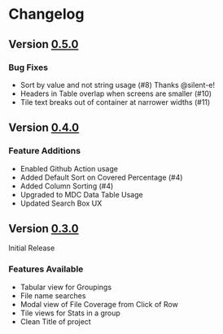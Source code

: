 # Changelog

## Version [0.5.0](https://github.com/chiefpansancolt/simplecov-material/releases/tag/0.5.0)

### Bug Fixes

- Sort by value and not string usage (#8) Thanks @silent-e!
- Headers in Table overlap when screens are smaller (#10)
- Tile text breaks out of container at narrower widths (#11)

## Version [0.4.0](https://github.com/chiefpansancolt/simplecov-material/releases/tag/0.4.0)

### Feature Additions

- Enabled Github Action usage
- Added Default Sort on Covered Percentage (#4)
- Added Column Sorting (#4)
- Upgraded to MDC Data Table Usage
- Updated Search Box UX

## Version [0.3.0](https://github.com/chiefpansancolt/simplecov-material/releases/tag/0.3.0)

Initial Release

### Features Available

- Tabular view for Groupings
- File name searches
- Modal view of File Coverage from Click of Row
- Tile views for Stats in a group
- Clean Title of project
